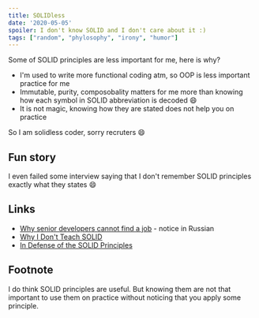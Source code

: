 ```yaml
---
title: SOLIDless
date: '2020-05-05'
spoiler: I don't know SOLID and I don't care about it :)
tags: ["random", "phylosophy", "irony", "humor"]
---
```


Some of SOLID principles are less important for me, here is why?

- I'm used to write more functional coding atm, so OOP is less important practice for me
- Immutable, purity, composobality matters for me more than knowing how each symbol in SOLID abbreviation is decoded :smile:
- It is not magic, knowing how they are stated does not help you on practice

So I am solidless coder, sorry recruters :smile:

## Fun story

I even failed some interview saying that I don't remember SOLID principles exactly what they states :smile:

## Links

- [Why senior developers cannot find a job](https://habr.com/ru/post/460901/) - notice in Russian
- [Why I Don't Teach SOLID](https://qualityisspeed.blogspot.com/2014/08/why-i-dont-teach-solid.html)
- [In Defense of the SOLID Principles](https://blog.ndepend.com/defense-solid-principles/)

## Footnote

I do think SOLID principles are useful. But knowing them are not that important to use them on practice without noticing that you apply some principle.

